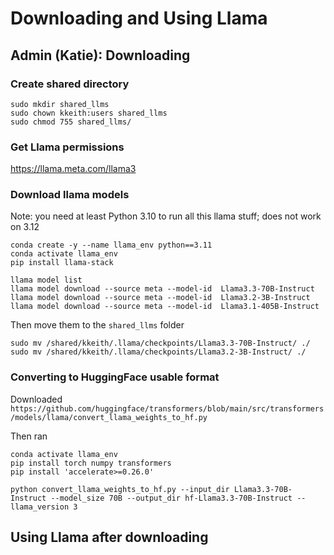 # Downloading and Using Llama

## Admin (Katie): Downloading 

### Create shared directory 

```
sudo mkdir shared_llms
sudo chown kkeith:users shared_llms
sudo chmod 755 shared_llms/
```

### Get Llama permissions

https://llama.meta.com/llama3


### Download llama models 

Note: you need at least Python 3.10 to run all this llama stuff; does not work on 3.12

```
conda create -y --name llama_env python==3.11
conda activate llama_env
pip install llama-stack
```

```
llama model list
llama model download --source meta --model-id  Llama3.3-70B-Instruct
llama model download --source meta --model-id  Llama3.2-3B-Instruct
llama model download --source meta --model-id  Llama3.1-405B-Instruct
```

Then move them to the `shared_llms` folder

```
sudo mv /shared/kkeith/.llama/checkpoints/Llama3.3-70B-Instruct/ ./
sudo mv /shared/kkeith/.llama/checkpoints/Llama3.2-3B-Instruct/ ./
```

### Converting to HuggingFace usable format

Downloaded `https://github.com/huggingface/transformers/blob/main/src/transformers/models/llama/convert_llama_weights_to_hf.py`

Then ran

```
conda activate llama_env
pip install torch numpy transformers
pip install 'accelerate>=0.26.0'
```

```
python convert_llama_weights_to_hf.py --input_dir Llama3.3-70B-Instruct --model_size 70B --output_dir hf-Llama3.3-70B-Instruct --llama_version 3
```

## Using Llama after downloading